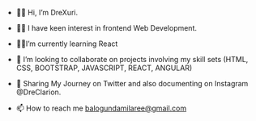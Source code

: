 * 👋🏼 Hi, I’m DreXuri.

* 👩‍💻 I have keen interest in frontend Web Development.

* ✍🏼I’m currently learning React

* 👀 I’m looking to collaborate on projects involving my skill sets (HTML, CSS, BOOTSTRAP, JAVASCRIPT, REACT, ANGULAR)

* 🌴 Sharing My Journey on Twitter and also documenting on Instagram @DreClarion.

* 📫 How to reach me balogundamilaree@gmail.com
